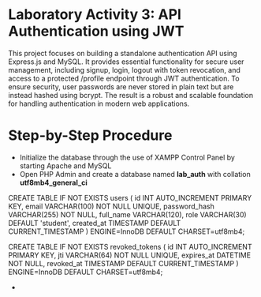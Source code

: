 # Laboratory Activity 3: API Authentication using JWT
This project focuses on building a standalone authentication API using Express.js and MySQL. It provides essential functionality for secure user management, including signup, login, logout with token revocation, and access to a protected /profile endpoint through JWT authentication. To ensure security, user passwords are never stored in plain text but are instead hashed using bcrypt. The result is a robust and scalable foundation for handling authentication in modern web applications.

# Step-by-Step Procedure
- Initialize the database through the use of XAMPP Control Panel by starting Apache and MySQL
- Open PHP Admin and create a database named **lab_auth** with collation **utf8mb4_general_ci**
  
CREATE TABLE IF NOT EXISTS users (
  id INT AUTO_INCREMENT PRIMARY KEY,
  email VARCHAR(100) NOT NULL UNIQUE,
  password_hash VARCHAR(255) NOT NULL,
  full_name VARCHAR(120),
  role VARCHAR(30) DEFAULT 'student',
  created_at TIMESTAMP DEFAULT CURRENT_TIMESTAMP
) ENGINE=InnoDB DEFAULT CHARSET=utf8mb4;

CREATE TABLE IF NOT EXISTS revoked_tokens (
  id INT AUTO_INCREMENT PRIMARY KEY,
  jti VARCHAR(64) NOT NULL UNIQUE,
  expires_at DATETIME NOT NULL,
  revoked_at TIMESTAMP DEFAULT CURRENT_TIMESTAMP
) ENGINE=InnoDB DEFAULT CHARSET=utf8mb4;

- 
